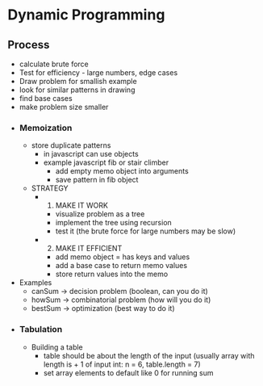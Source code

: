 # Dynamic Programming
## Process
  - calculate brute force
  - Test for efficiency - large numbers, edge cases
  - Draw problem for smallish example
  - look for similar patterns in drawing
  - find base cases
  - make problem size smaller
  - ### Memoization
    - store duplicate patterns 
      - in javascript can use objects
      - example javascript fib or stair climber
        - add empty memo object into arguments
        - save pattern in fib object
    - STRATEGY
      - 1. MAKE IT WORK
        - visualize problem as a tree
        - implement the tree using recursion
        - test it (the brute force for large numbers may be slow)
      - 2. MAKE IT EFFICIENT
        - add memo object = has keys and values
        - add a base case to return memo values
        - store return values into the memo
  - Examples
    - canSum -> decision problem (boolean, can you do it)
    - howSum -> combinatorial problem (how will you do it)
    - bestSum -> optimization (best way to do it)
  - ### Tabulation
    - Building a table
      - table should be about the length of the input (usually array with length is + 1 of input int: n = 6, table.length = 7)
      - set array elements to default like 0 for running sum